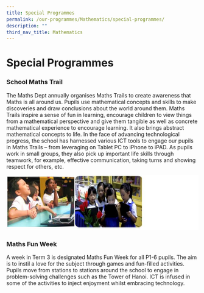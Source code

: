 ```yaml
---
title: Special Programmes
permalink: /our-programmes/Mathematics/special-programmes/
description: ""
third_nav_title: Mathematics
---
```

# **Special Programmes**

### School Maths Trail

The Maths Dept annually organises Maths Trails to create awareness that Maths is all around us. Pupils use mathematical concepts and skills to make discoveries and draw conclusions about the world around them. Maths Trails inspire a sense of fun in learning, encourage children to view things from a mathematical perspective and give them tangible as well as concrete mathematical experience to encourage learning. It also brings abstract mathematical concepts to life. In the face of advancing technological progress, the school has harnessed various ICT tools to engage our pupils in Maths Trails – from leveraging on Tablet PC to iPhone to iPAD. As pupils work in small groups, they also pick up important life skills through teamwork, for example, effective communication, taking turns and showing respect for others, etc.

![](/images/Specialprog.jpg)

### Maths Fun Week

A week in Term 3 is designated Maths Fun Week for all P1-6 pupils. The aim is to instil a love for the subject through games and fun-filled activities. Pupils move from stations to stations around the school to engage in problem-solving challenges such as the Tower of Hanoi. ICT is infused in some of the activities to inject enjoyment whilst embracing technology.